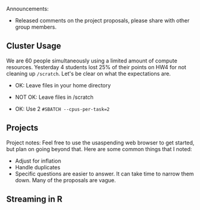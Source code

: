 Announcements:

- Released comments on the project proposals, please share with other group members.



## Cluster Usage

We are 60 people simultaneously using a limited amount of compute resources.
Yesterday 4 students lost 25% of their points on HW4 for not cleaning up `/scratch`.
Let's be clear on what the expectations are.

- OK: Leave files in your home directory
- NOT OK: Leave files in /scratch

- OK: Use 2 `#SBATCH --cpus-per-task=2`


## Projects

Project notes:
Feel free to use the usaspending web browser to get started, but plan on going beyond that.
Here are some common things that I noted:

- Adjust for inflation
- Handle duplicates
- Specific questions are easier to answer.
    It can take time to narrow them down.
    Many of the proposals are vague.


## Streaming in R
